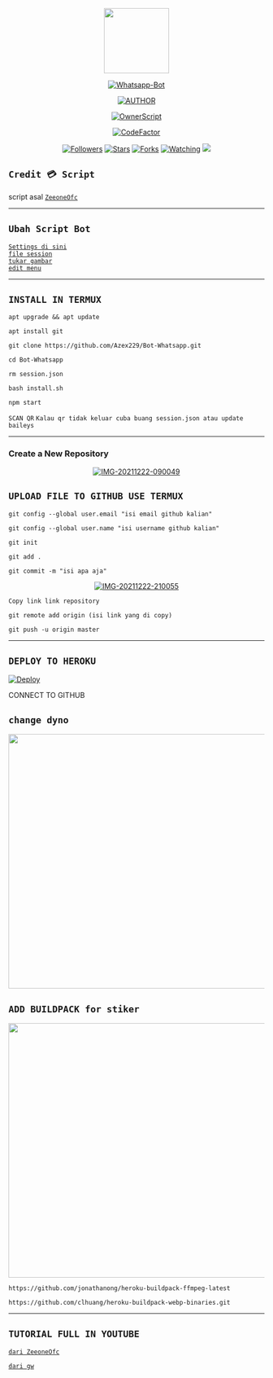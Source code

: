 
<p align="center">
<img src="https://avatars.githubusercontent.com/u/80237144?s=400&u=53c85565148ac8a74d4ac6ef9cc379a269c9c507&v=4" width="128" height="128"/>
</p>


<p align="center">
<a href="#"><img title="Whatsapp-Bot" src="https://img.shields.io/badge/Whatsapp Bot-green?colorA=%23ff0000&colorB=%23017e40&style=for-the-badge"></a>
</p>


<p align="center">
<a href="https://github.com/Azex229"><img title="AUTHOR" src="https://img.shields.io/badge/AUTHOR-AZEX229-yellow.svg?style=for-the-badge&logo=github"></a>
</p>

<p align="center">
<a href="https://github.com/ZeeoneOfc"><img title="OwnerScript" src="https://img.shields.io/badge/Owner-ZeeoneOfc-red.svg?style=for-the-badge&logo=github"></a>
</p>


<p align="center">
<a href="https://www.codefactor.io/repository/github/azex229/bot-whatsapp"><img src="https://www.codefactor.io/repository/github/azex229/bot-whatsapp/badge" alt="CodeFactor" /></a>
</p>


<p align="center">
<a href="https://github.com/Azex229/followers"><img title="Followers" src="https://img.shields.io/github/followers/azex229?color=blue&style=flat-square"></a>
<a href="https://github.com/Azex229/Bot-Whatsapp/stargazers/"><img title="Stars" src="https://img.shields.io/github/stars/Azex229/Bot-Whatsapp?color=red&style=flat-square"></a>
<a href="https://github.com/Azex229/Bot-Whatsapp/network/members"><img title="Forks" src="https://img.shields.io/github/forks/Azex229/Bot-Whatsapp?color=red&style=flat-square"></a>
<a href="https://github.com/Azex229/Bot-Whatsapp/watchers"><img title="Watching" src="https://img.shields.io/github/watchers/Azex229/Bot-Whatsapp?label=Watchers&color=blue&style=flat-square"></a>
<a href="https://hits.seeyoufarm.com"><img src="https://hits.seeyoufarm.com/api/count/incr/badge.svg?url=https%3A%2F%2Fgithub.com%2FAzex229%2FBot-Whatsapp&count_bg=%2379C83D&title_bg=%23555555&icon=whatsapp.svg&icon_color=%2329FF00&title=hits&edge_flat=false"/></a>
</p>


## ``Credit 💳 Script``
script asal [`ZeeoneOfc`](https://github.com/ZeeoneOfc)<br>

------


## ``Ubah Script Bot``


[`Settings di sini`](https://github.com/Azex229/Bot-Whatsapp/blob/master/settings.json)<br>
[`file session`](https://github.com/Azex229/Bot-Whatsapp/blob/master/session.json)<br>
[`tukar gambar`](https://github.com/Azex229/Bot-Whatsapp/tree/master/image)<br>
[`edit menu`](https://github.com/Azex229/Bot-Whatsapp/blob/master/menu/azex229.js)<br>



-------

## ``INSTALL IN TERMUX``

```
apt upgrade && apt update
```
```
apt install git
```
```
git clone https://github.com/Azex229/Bot-Whatsapp.git
```
```
cd Bot-Whatsapp
```
```
rm session.json
```
```
bash install.sh
```
```
npm start
```
``SCAN QR``
`Kalau qr tidak keluar cuba buang session.json atau update baileys`

------


### Create a New Repository

<p align="center">
<a href="https://github.com/new"><img src="https://i.ibb.co/0y05Lk9/IMG-20211222-090049.jpg" alt="IMG-20211222-090049" border="0"></a><br/>
</p>


## ``UPLOAD FILE TO GITHUB USE TERMUX``

```
git config --global user.email "isi email github kalian"
```
```
git config --global user.name "isi username github kalian"
```
```
git init
```
```
git add .
```
```
git commit -m "isi apa aja"
```
<p align="center">
<a href="https://github.com/?tab=repositories"><img src="https://i.ibb.co/p0TqLn3/IMG-20211222-210055.jpg" alt="IMG-20211222-210055" border="0"></a>
</p>

``Copy link link repository``

```
git remote add origin (isi link yang di copy) 
```
```
git push -u origin master
```

-----

## ``DEPLOY TO HEROKU``

[![Deploy](https://www.herokucdn.com/deploy/button.svg)](https://heroku.com/deploy?template=https://github.com/rasssya76/wabot-aq02/tree/patch-1)

CONNECT TO GITHUB

## ``change dyno``

<p align="center">
<img src="https://i.ibb.co/TMbLDXq/IMG-20211226-125416.jpg" width="650" height="500"/>
</p> 

## `ADD BUILDPACK for stiker`

<p align="center">
<img src="https://i.ibb.co/649zBWB/IMG-20211226-125616.jpg" width="650" height="500"/>
</p> 

```
https://github.com/jonathanong/heroku-buildpack-ffmpeg-latest
```
```
https://github.com/clhuang/heroku-buildpack-webp-binaries.git
```

-------

## ```TUTORIAL FULL IN YOUTUBE```

[`dari ZeeoneOfc`](https://youtu.be/5HgB__wARjM)<br>

[`dari gw`](https://youtu.be/5HgB__wARjM)<br>

